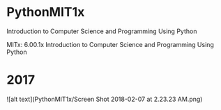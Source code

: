 # PythonMIT1x

Introduction to Computer Science and Programming Using Python

MITx: 6.00.1x Introduction to Computer Science and Programming Using Python

# 2017

![alt text](PythonMIT1x/Screen Shot 2018-02-07 at 2.23.23 AM.png)
